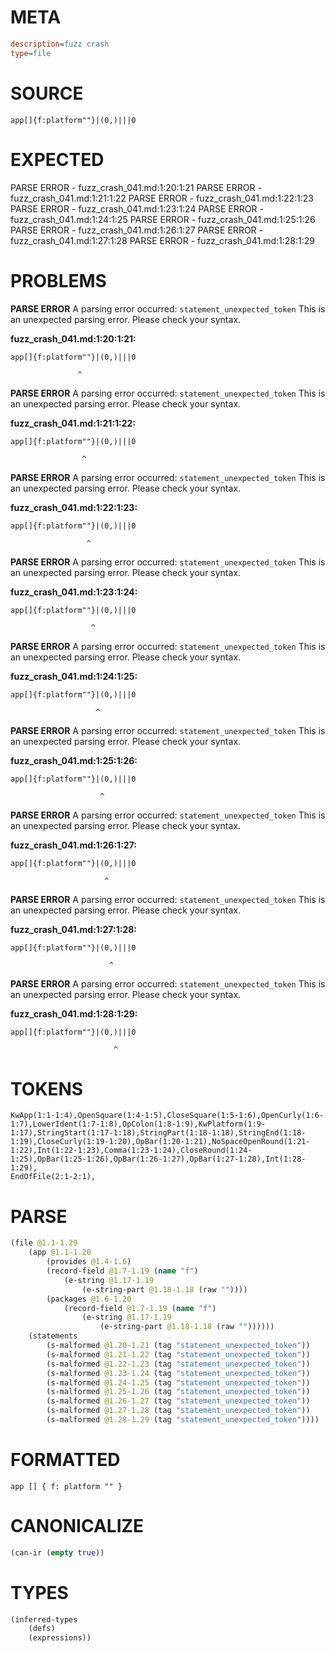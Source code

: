 # META
~~~ini
description=fuzz crash
type=file
~~~
# SOURCE
~~~roc
app[]{f:platform""}|(0,)|||0
~~~
# EXPECTED
PARSE ERROR - fuzz_crash_041.md:1:20:1:21
PARSE ERROR - fuzz_crash_041.md:1:21:1:22
PARSE ERROR - fuzz_crash_041.md:1:22:1:23
PARSE ERROR - fuzz_crash_041.md:1:23:1:24
PARSE ERROR - fuzz_crash_041.md:1:24:1:25
PARSE ERROR - fuzz_crash_041.md:1:25:1:26
PARSE ERROR - fuzz_crash_041.md:1:26:1:27
PARSE ERROR - fuzz_crash_041.md:1:27:1:28
PARSE ERROR - fuzz_crash_041.md:1:28:1:29
# PROBLEMS
**PARSE ERROR**
A parsing error occurred: `statement_unexpected_token`
This is an unexpected parsing error. Please check your syntax.

**fuzz_crash_041.md:1:20:1:21:**
```roc
app[]{f:platform""}|(0,)|||0
```
                   ^


**PARSE ERROR**
A parsing error occurred: `statement_unexpected_token`
This is an unexpected parsing error. Please check your syntax.

**fuzz_crash_041.md:1:21:1:22:**
```roc
app[]{f:platform""}|(0,)|||0
```
                    ^


**PARSE ERROR**
A parsing error occurred: `statement_unexpected_token`
This is an unexpected parsing error. Please check your syntax.

**fuzz_crash_041.md:1:22:1:23:**
```roc
app[]{f:platform""}|(0,)|||0
```
                     ^


**PARSE ERROR**
A parsing error occurred: `statement_unexpected_token`
This is an unexpected parsing error. Please check your syntax.

**fuzz_crash_041.md:1:23:1:24:**
```roc
app[]{f:platform""}|(0,)|||0
```
                      ^


**PARSE ERROR**
A parsing error occurred: `statement_unexpected_token`
This is an unexpected parsing error. Please check your syntax.

**fuzz_crash_041.md:1:24:1:25:**
```roc
app[]{f:platform""}|(0,)|||0
```
                       ^


**PARSE ERROR**
A parsing error occurred: `statement_unexpected_token`
This is an unexpected parsing error. Please check your syntax.

**fuzz_crash_041.md:1:25:1:26:**
```roc
app[]{f:platform""}|(0,)|||0
```
                        ^


**PARSE ERROR**
A parsing error occurred: `statement_unexpected_token`
This is an unexpected parsing error. Please check your syntax.

**fuzz_crash_041.md:1:26:1:27:**
```roc
app[]{f:platform""}|(0,)|||0
```
                         ^


**PARSE ERROR**
A parsing error occurred: `statement_unexpected_token`
This is an unexpected parsing error. Please check your syntax.

**fuzz_crash_041.md:1:27:1:28:**
```roc
app[]{f:platform""}|(0,)|||0
```
                          ^


**PARSE ERROR**
A parsing error occurred: `statement_unexpected_token`
This is an unexpected parsing error. Please check your syntax.

**fuzz_crash_041.md:1:28:1:29:**
```roc
app[]{f:platform""}|(0,)|||0
```
                           ^


# TOKENS
~~~zig
KwApp(1:1-1:4),OpenSquare(1:4-1:5),CloseSquare(1:5-1:6),OpenCurly(1:6-1:7),LowerIdent(1:7-1:8),OpColon(1:8-1:9),KwPlatform(1:9-1:17),StringStart(1:17-1:18),StringPart(1:18-1:18),StringEnd(1:18-1:19),CloseCurly(1:19-1:20),OpBar(1:20-1:21),NoSpaceOpenRound(1:21-1:22),Int(1:22-1:23),Comma(1:23-1:24),CloseRound(1:24-1:25),OpBar(1:25-1:26),OpBar(1:26-1:27),OpBar(1:27-1:28),Int(1:28-1:29),
EndOfFile(2:1-2:1),
~~~
# PARSE
~~~clojure
(file @1.1-1.29
	(app @1.1-1.20
		(provides @1.4-1.6)
		(record-field @1.7-1.19 (name "f")
			(e-string @1.17-1.19
				(e-string-part @1.18-1.18 (raw ""))))
		(packages @1.6-1.20
			(record-field @1.7-1.19 (name "f")
				(e-string @1.17-1.19
					(e-string-part @1.18-1.18 (raw ""))))))
	(statements
		(s-malformed @1.20-1.21 (tag "statement_unexpected_token"))
		(s-malformed @1.21-1.22 (tag "statement_unexpected_token"))
		(s-malformed @1.22-1.23 (tag "statement_unexpected_token"))
		(s-malformed @1.23-1.24 (tag "statement_unexpected_token"))
		(s-malformed @1.24-1.25 (tag "statement_unexpected_token"))
		(s-malformed @1.25-1.26 (tag "statement_unexpected_token"))
		(s-malformed @1.26-1.27 (tag "statement_unexpected_token"))
		(s-malformed @1.27-1.28 (tag "statement_unexpected_token"))
		(s-malformed @1.28-1.29 (tag "statement_unexpected_token"))))
~~~
# FORMATTED
~~~roc
app [] { f: platform "" }
~~~
# CANONICALIZE
~~~clojure
(can-ir (empty true))
~~~
# TYPES
~~~clojure
(inferred-types
	(defs)
	(expressions))
~~~
